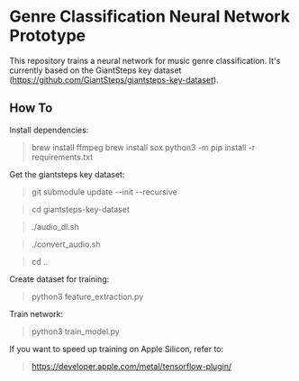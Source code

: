 # Genre Classification Neural Network Prototype
This repository trains a neural network for music genre classification.
It's currently based on the GiantSteps key dataset (https://github.com/GiantSteps/giantsteps-key-dataset).

## How To

Install dependencies:
> brew install ffmpeg
> brew install sox
> python3 -m pip install -r requirements.txt

Get the giantsteps key dataset:
> git submodule update --init --recursive 

> cd giantsteps-key-dataset

> ./audio_dl.sh

> ./convert_audio.sh

> cd ..


Create dataset for training:
> python3 feature_extraction.py

Train network:
> python3 train_model.py 

If you want to speed up training on Apple Silicon, refer to:
> https://developer.apple.com/metal/tensorflow-plugin/
